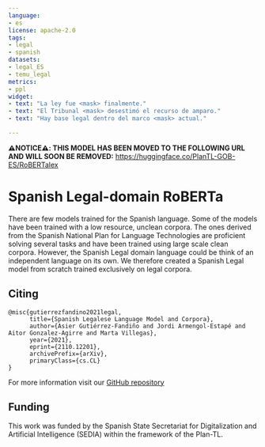 ```yaml
---
language:
- es
license: apache-2.0
tags:
- legal
- spanish
datasets:
- legal_ES
- temu_legal  
metrics:
- ppl
widget:
- text: "La ley fue <mask> finalmente." 
- text: "El Tribunal <mask> desestimó el recurso de amparo."
- text: "Hay base legal dentro del marco <mask> actual."

---
```


**⚠️NOTICE⚠️: THIS MODEL HAS BEEN MOVED TO THE FOLLOWING URL AND WILL SOON BE REMOVED:** https://huggingface.co/PlanTL-GOB-ES/RoBERTalex

# Spanish Legal-domain RoBERTa

There are few models trained for the Spanish language. Some of the models have been trained with a low resource, unclean corpora. The ones derived from the Spanish National Plan for Language Technologies are proficient solving several tasks and have been trained using large scale clean corpora. However, the Spanish Legal domain language could be think of an independent language on its own. We therefore created a Spanish Legal model from scratch trained exclusively on legal corpora.

## Citing 
```
@misc{gutierrezfandino2021legal,
      title={Spanish Legalese Language Model and Corpora}, 
      author={Asier Gutiérrez-Fandiño and Jordi Armengol-Estapé and Aitor Gonzalez-Agirre and Marta Villegas},
      year={2021},
      eprint={2110.12201},
      archivePrefix={arXiv},
      primaryClass={cs.CL}
}
```

For more information visit our [GitHub repository](https://github.com/PlanTL-GOB-ES/lm-legal-es)

## Funding
This work was funded by the Spanish State Secretariat for Digitalization and Artificial Intelligence (SEDIA) within the framework of the Plan-TL.